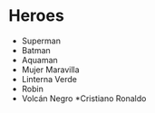 # Heroes

* Superman
* Batman
* Aquaman
* Mujer Maravilla
* Linterna Verde
* Robin
* Volcán Negro
*Cristiano Ronaldo
